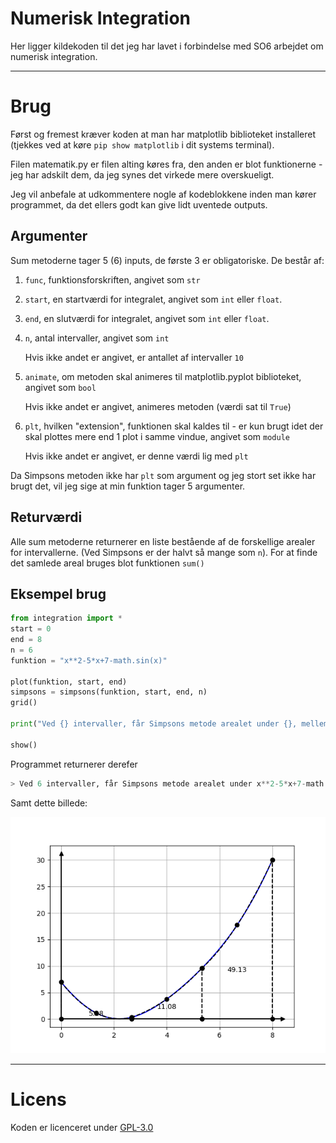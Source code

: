 # Numerisk Integration
Her ligger kildekoden til det jeg har lavet i forbindelse med SO6 arbejdet om numerisk integration.

___

# Brug
Først og fremest kræver koden at man har matplotlib biblioteket installeret (tjekkes ved at køre `pip show matplotlib` i dit systems terminal).

Filen matematik.py er filen alting køres fra, den anden er blot funktionerne - jeg har adskilt dem, da jeg synes det virkede mere overskueligt.

Jeg vil anbefale at udkommentere nogle af kodeblokkene inden man kører programmet, da det ellers godt kan give lidt uventede outputs.

## Argumenter
Sum metoderne tager 5 (6) inputs, de første 3 er obligatoriske. De består af:
1. `func`, funktionsforskriften, angivet som `str`
2. `start`, en startværdi for integralet, angivet som `int` eller `float`.
3. `end`, en slutværdi for integralet, angivet som `int` eller `float`.
4. `n`, antal intervaller, angivet som `int`

   Hvis ikke andet er angivet, er antallet af intervaller `10`
5. `animate`, om metoden skal animeres til matplotlib.pyplot biblioteket, angivet som `bool`

   Hvis ikke andet er angivet, animeres metoden (værdi sat til `True`)
6. `plt`, hvilken "extension", funktionen skal kaldes til - er kun brugt idet der skal plottes mere end 1 plot i samme vindue, angivet som `module`

   Hvis ikke andet er angivet, er denne værdi lig med `plt`
   
Da Simpsons metoden ikke har `plt` som argument og jeg stort set ikke har brugt det, vil jeg sige at min funktion tager 5 argumenter.

## Returværdi
Alle sum metoderne returnerer en liste bestående af de forskellige arealer for intervallerne. (Ved Simpsons er der halvt så mange som `n`).
For at finde det samlede areal bruges blot funktionen `sum()`


## Eksempel brug
```python
from integration import *
start = 0
end = 8
n = 6
funktion = "x**2-5*x+7-math.sin(x)"

plot(funktion, start, end)
simpsons = simpsons(funktion, start, end, n)
grid()

print("Ved {} intervaller, får Simpsons metode arealet under {}, mellem {} og {} til at være {}".format(n, funktion, start, end, sum(simpsons)))

show()
```
Programmet returnerer derefer
```python
> Ved 6 intervaller, får Simpsons metode arealet under x**2-5*x+7-math.sin(x), mellem 0 og 8 til at være 65.49582610521499
```
Samt dette billede:

![Billede af et retur eksempel](https://github.com/Tinggaard/numerical-integration/blob/master/retur%20eksempel.png "Retur eksempel")

___


# Licens
Koden er licenceret under [GPL-3.0](/LICENSE)
